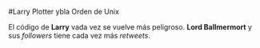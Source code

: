 #Larry Plotter ybla Orden de Unix

El código de **Larry** vada vez se vuelve más peligroso.
**Lord Ballmermort** y sus *followers* tiene cada vez más *retweets*.

